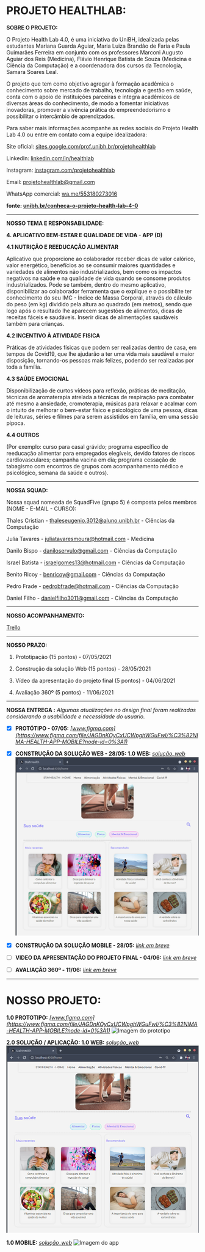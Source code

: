 # PROJETO HEALTHLAB:

**SOBRE O PROJETO:**

O Projeto Health Lab 4.0, é uma iniciativa do UniBH, idealizada pelas estudantes Mariana Guarda Aguiar, Maria Luiza Brandão de Faria e Paula Guimarães Ferreira em conjunto com os professores Marconi Augusto Aguiar dos Reis (Medicina), Flávio Henrique Batista de Souza (Medicina e Ciência da Computação) e a coordenadora dos cursos da Tecnologia, Samara Soares Leal.

O projeto que tem como objetivo agregar à formação acadêmica o conhecimento sobre mercado de trabalho, tecnologia e gestão em saúde, conta com o apoio de instituições parceiras e integra acadêmicos de diversas áreas do conhecimento, de modo a fomentar iniciativas inovadoras, promover a vivência prática do empreendedorismo e possibilitar o intercâmbio de aprendizados.

Para saber mais informações acompanhe as redes sociais do Projeto Health Lab 4.0 ou entre em contato com a equipe idealizadora:

Site oficial:  [sites.google.com/prof.unibh.br/projetohealthlab](https://sites.google.com/prof.unibh.br/projetohealthlab)

LinkedIn:  [linkedin.com/in/healthlab](https://www.linkedin.com/in/healthlab)

Instagram:  [instagram.com/projetohealthlab](http://www.instagram.com/projetohealthlab)

Email: projetohealthlab@gmail.com

WhatsApp comercial:  [wa.me/553180273016](https://wa.me/553180273016)

**fonte: [unibh.br/conheca-o-projeto-health-lab-4-0](https://www.unibh.br/conheca-o-projeto-health-lab-4-0/)**

---
**NOSSO TEMA E RESPONSABILIDADE:**

**4. APLICATIVO BEM-ESTAR E QUALIDADE DE VIDA - APP (D)**

**4.1 NUTRIÇÃO E REEDUCAÇÃO ALIMENTAR**

Aplicativo que proporcione ao colaborador receber dicas de valor calórico, valor energético, benefícios ao se consumir maiores quantidades e variedades de alimentos não industrializados, bem como os impactos negativos na saúde e na qualidade de vida quando se consome produtos industrializados.
Pode se também, dentro do mesmo aplicativo, disponibilizar ao colaborador ferramenta que o explique e o possibilite ter conhecimento do seu IMC - Índice de Massa Corporal, através do cálculo do peso (em kg) dividido pela altura ao quadrado (em metros), sendo que logo após o resultado lhe aparecem sugestões de alimentos, dicas de receitas fáceis e saudáveis.
Inserir dicas de alimentações saudáveis também para crianças.  

**4.2 INCENTIVO À ATIVIDADE FISICA**

Práticas de atividades físicas que podem ser realizadas dentro de casa, em tempos de Covid19, que lhe ajudarão a ter uma vida mais saudável e maior disposição, tornando-os pessoas mais felizes, podendo ser realizadas por toda a família.  

**4.3 SAÚDE EMOCIONAL**

Disponibilização de curtos vídeos para reflexão, práticas de meditação, técnicas de aromaterapia atrelada a técnicas de respiração para combater até mesmo a ansiedade, cromoterapia, músicas para relaxar e acalmar com o intuito de melhorar o bem-estar físico e psicológico de uma pessoa, dicas de leituras, séries e filmes para serem assistidos em família, em uma sessão pipoca.

**4.4 OUTROS**

(Por exemplo: curso para casal grávido; programa específico de reeducação alimentar para empregados elegíveis, devido fatores de riscos cardiovasculares; campanha vacina em dia; programa cessação de tabagismo com encontros de grupos com acompanhamento médico e psicológico, semana da saúde e outros).

---
**NOSSA SQUAD:**

Nossa squad nomeada de SquadFive (grupo 5) é composta pelos membros (NOME - E-MAIL - CURSO):

Thales Cristian - thaleseugenio.3012@aluno.unibh.br - Ciências da Computação

Julia Tavares - juliatavaresmoura@hotmail.com - Medicina

Danilo Bispo - daniloservulo@gmail.com - Ciências da Computação

Israel Batista - israelgomes13@hotmail.com - Ciências da Computação

Benito Ricoy - benricoy@gmail.com - Ciências da Computação

Pedro Frade - pedrobfrade@hotmail.com - Ciências da Computação

Daniel Filho - danielfilho3011@gmail.com - Ciências da Computação

---
**NOSSO ACOMPANHAMENTO:**

[Trello](https://trello.com/invite/b/xnC6WW2n/100a8491c8a4a744cdc55845e2d19fd7/squadfivehealthlab)

---
**NOSSO PRAZO:**

1. Prototipação (15 pontos) - 07/05/2021  

2. Construção da solução Web (15 pontos) - 28/05/2021  

3. Vídeo da apresentação do projeto final (5 pontos) - 04/06/2021 

4. Avaliação 360º (5 pontos) - 11/06/2021

---
**NOSSA ENTREGA :**
_Algumas atualizações no design final foram realizadas considerando a usabilidade e necessidade do usuario._
- [x] **PROTÓTIPO - 07/05:** 
*[www.figma.com](https://www.figma.com/file/JAGDnKOyCxUCWpghWGuFwI/%C3%82NIMA-HEALTH-APP-MOBILE?node-id=0%3A1)*

- [x] **CONSTRUÇÃO DA SOLUÇÃO WEB - 28/05:**
**1.0 WEB:**  *[solução_web](https://github.com/chalestristian/squadfive_healthlab/tree/master/solucao_web)*
![enter image description here](https://raw.githubusercontent.com/chalestristian/squadfive_healthlab/master/solucao_web/solucaoweb.png)

- [x] **CONSTRUÇÃO DA SOLUÇÃO MOBILE - 28/05:** 
*[link em breve]()*

- [ ] **VIDEO DA APRESENTAÇÃO DO PROJETO FINAL - 04/06:** 
*[link em breve]()*

- [ ] **AVALIAÇÃO 360º - 11/06:** 
*[link em breve]()*
---
# NOSSO PROJETO:
**1.0 PROTOTIPO:**  *[www.figma.com](https://www.figma.com/file/JAGDnKOyCxUCWpghWGuFwI/%C3%82NIMA-HEALTH-APP-MOBILE?node-id=0%3A1)*
![Imagem do prototipo](https://raw.githubusercontent.com/chalestristian/squadfive_healthlab/master/prototipo/%C3%82NIMA%20HEALTH%20-%20APP%20-%20MOBILLE-1.png)

**2.0 SOLUÇÃO / APLICAÇÃO:**
**1.0 WEB:**  *[solução_web](https://github.com/chalestristian/squadfive_healthlab/tree/master/solucao_web)*
![Imagem do site](https://raw.githubusercontent.com/chalestristian/squadfive_healthlab/master/solucao_web/solucaoweb.png)

**1.0 MOBILE:**  *[solução_web](https://github.com/chalestristian/squadfive_healthlab/tree/master/solucao_web)*
![Imagem do app](imagemvaiaqui)
